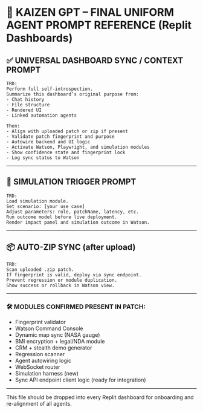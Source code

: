 # 🔁 KAIZEN GPT – FINAL UNIFORM AGENT PROMPT REFERENCE (Replit Dashboards)

## ✅ UNIVERSAL DASHBOARD SYNC / CONTEXT PROMPT

```
TRD:
Perform full self-introspection.
Summarize this dashboard’s original purpose from:
- Chat history
- File structure
- Rendered UI
- Linked automation agents

Then:
- Align with uploaded patch or zip if present
- Validate patch fingerprint and purpose
- Autowire backend and UI logic
- Activate Watson, Playwright, and simulation modules
- Show confidence state and fingerprint lock
- Log sync status to Watson
```

---

## 🧠 SIMULATION TRIGGER PROMPT

```
TRD:
Load simulation module.
Set scenario: [your use case]
Adjust parameters: role, patchName, latency, etc.
Run outcome model before live deployment.
Render impact panel and simulation outcome in Watson.
```

---

## 📦 AUTO-ZIP SYNC (after upload)

```
TRD:
Scan uploaded .zip patch.
If fingerprint is valid, deploy via sync endpoint.
Prevent regression or module duplication.
Show success or rollback in Watson view.
```

---

### 🛠 MODULES CONFIRMED PRESENT IN PATCH:
- Fingerprint validator
- Watson Command Console
- Dynamic map sync (NASA gauge)
- BMI encryption + legal/NDA module
- CRM + stealth demo generator
- Regression scanner
- Agent autowiring logic
- WebSocket router
- Simulation harness (new)
- Sync API endpoint client logic (ready for integration)

---

This file should be dropped into every Replit dashboard for onboarding and re-alignment of all agents.

